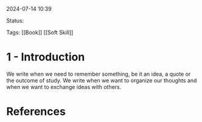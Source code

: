 2024-07-14 10:39

Status: 

Tags: [[Book]] [[Soft Skill]]
# 1 - Introduction

We write when we need to remember something, be it an idea, a quote or the outcome of study. We write when we want to organize our thoughts and when we want to exchange ideas with others.








# References

